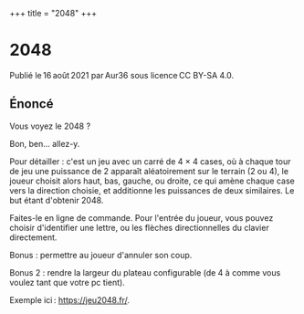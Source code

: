 +++
title = "2048"
+++

# 2048

Publié le 16 août 2021 par Aur36 sous licence CC BY-SA 4.0.

## Énoncé

Vous voyez le 2048 ?

Bon, ben... allez-y.

Pour détailler : c'est un jeu avec un carré de 4 × 4 cases, où à chaque tour de
jeu une puissance de 2 apparaît aléatoirement sur le terrain (2 ou 4), le joueur
choisit alors haut, bas, gauche, ou droite, ce qui amène chaque case vers la
direction choisie, et additionne les puissances de deux similaires. Le but étant
d'obtenir 2048.

Faites-le en ligne de commande. Pour l'entrée du joueur, vous pouvez choisir
d'identifier une lettre, ou les flèches directionnelles du clavier directement.

Bonus : permettre au joueur d'annuler son coup.

Bonus 2 : rendre la largeur du plateau configurable (de 4 à comme vous voulez
tant que votre pc tient).

Exemple ici : <https://jeu2048.fr/>.
